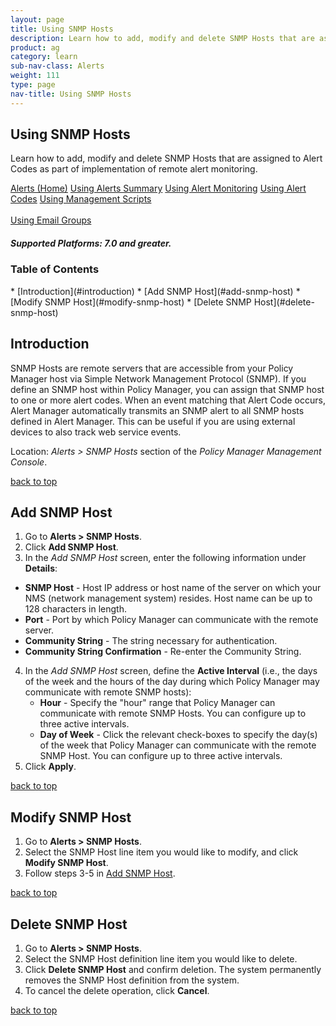 ```yaml
---
layout: page
title: Using SNMP Hosts
description: Learn how to add, modify and delete SNMP Hosts that are assigned to Alert Codes as part of implementation of remote alert monitoring.
product: ag
category: learn
sub-nav-class: Alerts
weight: 111
type: page
nav-title: Using SNMP Hosts
---
```


## Using SNMP Hosts

Learn how to add, modify and delete SNMP Hosts that are assigned to Alert Codes as part of implementation of remote alert monitoring.

<a href="../alerts/alerts_toc.html" class="button secondary">Alerts (Home)</a> <a href="../alerts/using_alerts_summary.html" class="button secondary">Using Alerts Summary</a>  <a href="../alerts/using_alert_monitoring.html" class="button secondary">Using Alert Monitoring</a> <a href="../alerts/using_alert_codes.html" class="button secondary">Using Alert Codes</a> <a href="../alerts/using_management_scripts.html" class="button secondary">Using Management Scripts</a><br><br><a href="../alerts/using_email_groups.html" class="button secondary">Using Email Groups</a> 

<h5 class="stamp">Supported Platforms: 7.0 and greater.</h5>

### Table of Contents
<div id="toc-marker"></div>
* [Introduction](#introduction)
* [Add SNMP Host](#add-snmp-host)
* [Modify SNMP Host](#modify-snmp-host)
* [Delete SNMP Host](#delete-snmp-host)

## Introduction

SNMP Hosts are remote servers that are accessible from your Policy Manager host via Simple Network Management Protocol (SNMP). If you define an SNMP host within Policy Manager, you can assign that SNMP host to one or more alert codes. When an event matching that Alert Code occurs, Alert Manager automatically transmits an SNMP alert to all SNMP hosts defined in Alert Manager. This can be useful if you are using external devices to also track web service events.

Location: *Alerts > SNMP Hosts* section of the *Policy Manager Management Console*.

<a href="#top">back to top</a>

## Add SNMP Host

1. Go to **Alerts > SNMP Hosts**.
2. Click **Add SNMP Host**.
3. In the *Add SNMP Host* screen, enter the following information under **Details**:   
  * **SNMP Host** - Host IP address or host name of the server on which your NMS (network management system) resides. Host name can be up to 128 characters in length.
  * **Port** - Port by which Policy Manager can communicate with the remote server.
  * **Community String** - The string necessary for authentication.
  * **Community String Confirmation** - Re-enter the Community String.  
4. In the *Add SNMP Host* screen, define the **Active Interval** (i.e., the days of the week and the hours of the day during which Policy Manager may communicate with remote SNMP hosts):
    * **Hour** - Specify the "hour" range that Policy Manager can communicate with remote SNMP Hosts. You can configure up to three active intervals.
    * **Day of Week** - Click the relevant check-boxes to specify the day(s) of the week that Policy Manager can communicate with the remote SNMP Host. You can configure up to three active intervals.
5. Click **Apply**.

<a href="#top">back to top</a>

## Modify SNMP Host

1. Go to **Alerts > SNMP Hosts**.
2. Select the SNMP Host line item you would like to modify, and click **Modify SNMP Host**.
3. Follow steps 3-5 in [Add SNMP Host](#add-snmp-host).

<a href="#top">back to top</a>

## Delete SNMP Host

1. Go to **Alerts > SNMP Hosts**.
2. Select the SNMP Host definition line item you would like to delete.
3. Click **Delete SNMP Host** and confirm deletion. The system permanently removes the SNMP Host definition from the system.
5. To cancel the delete operation, click **Cancel**.
 
<a href="#top">back to top</a>
